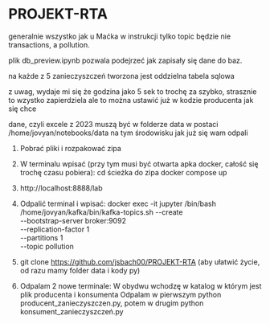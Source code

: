# PROJEKT-RTA
generalnie wszystko jak u Maćka w instrukcji tylko topic będzie nie transactions, a pollution.

plik db_preview.ipynb pozwala podejrzeć jak zapisały się dane do baz.

na każde z 5 zanieczyszczeń tworzona jest oddzielna tabela sqlowa

z uwag, wydaje mi się że godzina jako 5 sek to trochę za szybko, strasznie to wzystko zapierdziela ale to można ustawić już w kodzie producenta jak się chce

dane, czyli excele z 2023 muszą być w folderze data w postaci /home/jovyan/notebooks/data na tym środowisku jak już się wam odpali

1. Pobrać pliki i rozpakować zipa
2. W terminalu wpisać (przy tym musi być otwarta apka docker, całość się trochę czasu pobiera): 
cd ścieżka do zipa
docker compose up
3. http://localhost:8888/lab
4. Odpalić terminal i wpisać:
docker exec -it jupyter /bin/bash
/home/jovyan/kafka/bin/kafka-topics.sh --create \
  --bootstrap-server broker:9092 \
  --replication-factor 1 \
  --partitions 1 \
  --topic pollution
5. git clone https://github.com/jsbach00/PROJEKT-RTA
(aby ułatwić życie, od razu mamy folder data i kody py)
 
7. Odpalam 2 nowe terminale:
W obydwu wchodzę w katalog w którym jest plik producenta i konsumenta
Odpalam w pierwszym python producent_zanieczyszczen.py, potem w drugim python konsument_zanieczyszczeń.py
